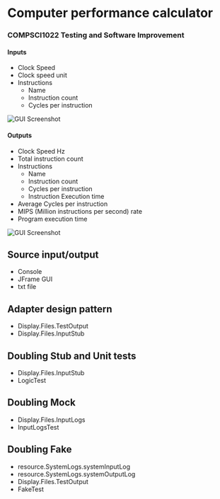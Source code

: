 # Computer performance calculator
### COMPSCI1022 Testing and Software Improvement
#### Inputs
* Clock Speed
* Clock speed unit
* Instructions
  * Name
  * Instruction count
  * Cycles per instruction

![GUI Screenshot](https://i.imgur.com/rvE25kM.png)
    
#### Outputs
* Clock Speed Hz
* Total instruction count
* Instructions
    * Name
    * Instruction count
    * Cycles per instruction
    * Instruction Execution time
* Average Cycles per instruction
* MIPS (Million instructions per second) rate
* Program execution time

![GUI Screenshot](https://i.imgur.com/rUfgFWM.png)

## Source input/output
* Console
* JFrame GUI
* txt file

## Adapter design pattern
* Display.Files.TestOutput
* Display.Files.InputStub

## Doubling Stub and Unit tests
* Display.Files.InputStub
* LogicTest

## Doubling Mock
* Display.Files.InputLogs
* InputLogsTest

## Doubling Fake
* resource.SystemLogs.systemInputLog
* resource.SystemLogs.systemOutputLog
* Display.Files.TestOutput
* FakeTest
